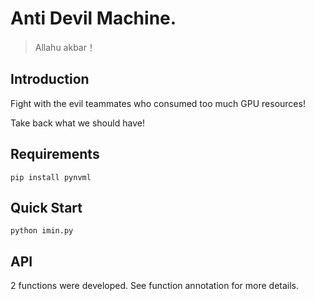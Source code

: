 # Anti Devil Machine.

> Allahu akbar！

## Introduction

Fight with the evil teammates who consumed too much GPU resources!

Take back what we should have!

## Requirements

```
pip install pynvml
```

## Quick Start

```
python imin.py
```

## API

2 functions were developed. See function annotation for more details.